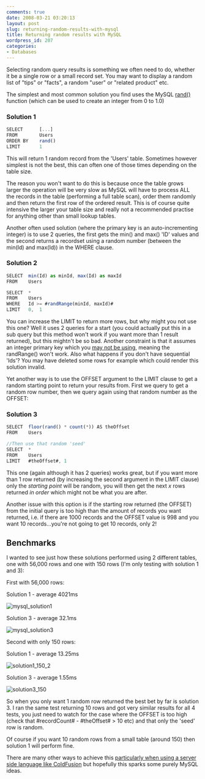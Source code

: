 ```yaml
---
comments: true
date: 2008-03-21 03:20:13
layout: post
slug: returning-random-results-with-mysql
title: Returning random results with MySQL
wordpress_id: 207
categories:
- Databases
---
```


Selecting random query results is something we often need to do, whether it be a single row or a small record set. You may want to display a random list of "tips" or "facts", a random "user" or "related product" etc.

The simplest and most common solution you find uses the MySQL [rand()](http://dev.mysql.com/doc/refman/5.0/en/mathematical-functions.html#function_rand) function (which can be used to create an integer from 0 to 1.0)

### Solution 1

``` javascript
SELECT		[...]
FROM		Users
ORDER BY	rand()
LIMIT		1
```

This will return 1 random record from the 'Users' table. Sometimes however simplest is not the best, this can often one of those times depending on the table size.

The reason you won't want to do this is because once the table grows larger the operation will be very slow as MySQL will have to process ALL the records in the table (performing a full table scan), order them randomly and then return the first row of the ordered result. This is of course quite intensive the larger your table size and really not a recommended practise for anything other than small lookup tables.

Another often used solution (where the primary key is an auto-incrementing integer) is to use 2 queries, the first gets the min() and max() 'ID' values and the second returns a recordset using a random number (between the min(Id) and max(Id)) in the WHERE clause.

### Solution 2

``` javascript
SELECT	min(Id) as minId, max(Id) as maxId
FROM	Users

SELECT 	* 
FROM	Users
WHERE 	Id >= #randRange(minId, maxId)#
LIMIT 	0,	1
```

You can increase the LIMIT to return more rows, but why might you not use this one? Well it uses 2 queries for a start (you could actually put this in a sub query but this method won't work if you want more than 1 result returned), but this mightn't be so bad. Another constraint is that it assumes an integer primary key which you [may not be using](http://www.chapter31.com/2007/01/30/coldfusion-uuids-and-mssql-newid/), meaning the randRange() won't work. Also what happens if you don't have sequential 'Ids'? You may have deleted some rows for example which could render this solution invalid.

Yet another way is to use the OFFSET argument to the LIMIT clause to get a random starting point to return your results from. First we query to get a random row number, then we query again using that random number as the OFFSET:

### Solution 3

``` javascript
SELECT	floor(rand() * count(*)) AS theOffset
FROM	Users

//Then use that random 'seed'
SELECT 	* 
FROM	Users
LIMIT 	#theOffset#, 1
```

This one (again although it has 2 queries) works great, but if you want more than 1 row returned (by increasing the second argument in the LIMIT clause) only the _starting point_ will be random, you will then get the next _x_ rows returned _in order_ which might not be what you are after.

Another issue with this option is if the starting row returned (the OFFSET) from the initial query is too high than the amount of records you want returned, i.e. if there are 1000 records and the OFFSET value is 998 and you want 10 records...you're not going to get 10 records, only 2!

## Benchmarks

I wanted to see just how these solutions performed using 2 different tables, one with 56,000 rows and one with 150 rows (I'm only testing with solution 1 and 3):

First with 56,000 rows:

Solution 1 - average 4021ms

![mysql_solution1](http://www.chapter31.com/wp-content/uploads/2008/03/solution1.jpg)

Solution 3 - average 32.1ms

![mysql_solution3](http://www.chapter31.com/wp-content/uploads/2008/03/solution3.jpg)

Second with only 150 rows:

Solution 1 - average 13.25ms

![solution1_150_2](http://www.chapter31.com/wp-content/uploads/2008/03/solution1_1501.jpg)

Solution 3 - average 1.55ms

![solution3_150](http://www.chapter31.com/wp-content/uploads/2008/03/solution3_150.jpg)

So when you only want 1 random row returned the best bet by far is solution 3. I ran the same test returning 10 rows and got very similar results for all 4 tests, you just need to watch for the case where the OFFSET is too high (check that #recordCount# - #theOffset# > 10 etc) and that only the 'seed' row is random.

Of course if you want 10 random rows from a small table (around 150) then solution 1 will perform fine.

There are many other ways to achieve this [particularly when using a server side language like ColdFusion](http://www.chapter31.com/2008/03/21/random-database-results-with-coldfusion/) but hopefully this sparks some purely MySQL ideas.
